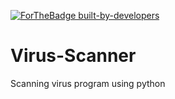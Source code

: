 [![ForTheBadge built-by-developers](http://ForTheBadge.com/images/badges/built-by-developers.svg)]()

# Virus-Scanner
Scanning virus program using python
